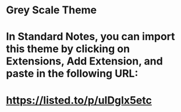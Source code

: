 # Grey Scale Theme
#
# In Standard Notes, you can import this theme by clicking on Extensions, Add Extension, and paste in the following URL:
# https://listed.to/p/ulDglx5etc

